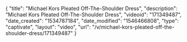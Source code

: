 {
    "title": "Michael Kors Pleated Off-The-Shoulder Dress",
    "description": "Michael Kors Pleated Off-The-Shoulder Dress",
    "videoid": "171349487",
    "date_created": "1534787184",
    "date_modified": "1546466808",
    "type": "captivate",
    "layout": "video",
    "url": "\/v\/michael-kors-pleated-off-the-shoulder-dress\/171349487"
}